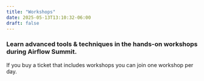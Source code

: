 ```yaml
---
title: "Workshops"
date: 2025-05-13T13:10:32-06:00
draft: false
---
```


### Learn advanced tools & techniques in the hands-on workshops during Airflow Summit.

If you buy a ticket that includes workshops you can join one workshop per day.

